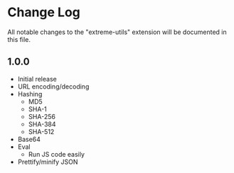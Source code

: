 # Change Log

All notable changes to the "extreme-utils" extension will be documented in this file.

## 1.0.0

- Initial release
- URL encoding/decoding
- Hashing
  - MD5
  - SHA-1
  - SHA-256
  - SHA-384
  - SHA-512
- Base64
- Eval
  - Run JS code easily
- Prettify/minify JSON
